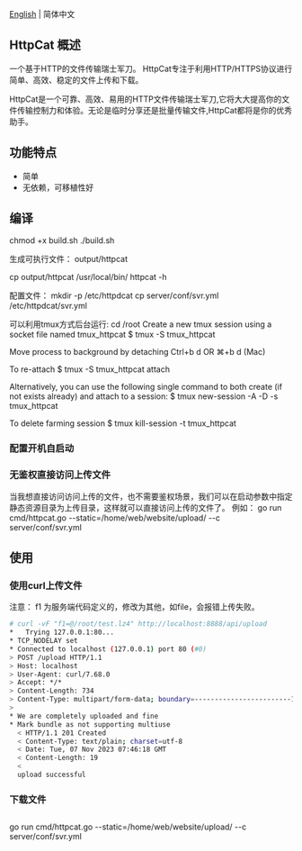 [English](README.md) | 简体中文
## HttpCat 概述
一个基于HTTP的文件传输瑞士军刀。
HttpCat专注于利用HTTP/HTTPS协议进行简单、高效、稳定的文件上传和下载。

HttpCat是一个可靠、高效、易用的HTTP文件传输瑞士军刀,它将大大提高你的文件传输控制力和体验。无论是临时分享还是批量传输文件,HttpCat都将是你的优秀助手。

## 功能特点
- 简单
- 无依赖，可移植性好

## 编译
chmod +x build.sh
./build.sh

生成可执行文件： output/httpcat

cp output/httpcat /usr/local/bin/
httpcat -h

配置文件：
mkdir -p /etc/httpdcat
cp server/conf/svr.yml /etc/httpdcat/svr.yml

可以利用tmux方式后台运行:
cd /root
Create a new tmux session using a socket file named tmux_httpcat
$ tmux -S tmux_httpcat


Move process to background by detaching
Ctrl+b d OR ⌘+b d (Mac)

To re-attach
$ tmux -S tmux_httpcat attach

Alternatively, you can use the following single command to both create (if not exists already) and attach to a session:
$ tmux new-session -A -D -s tmux_httpcat

To delete farming session
$ tmux kill-session -t tmux_httpcat

### 配置开机自启动



### 无鉴权直接访问上传文件
当我想直接访问访问上传的文件，也不需要鉴权场景，我们可以在启动参数中指定静态资源目录为上传目录，这样就可以直接访问上传的文件了。
例如：
go run cmd/httpcat.go --static=/home/web/website/upload/  --c server/conf/svr.yml


## 使用
### 使用curl上传文件
注意： f1 为服务端代码定义的，修改为其他，如file，会报错上传失败。
```bash
# curl -vF "f1=@/root/test.lz4" http://localhost:8888/api/upload
*   Trying 127.0.0.1:80...
* TCP_NODELAY set
* Connected to localhost (127.0.0.1) port 80 (#0)
> POST /upload HTTP/1.1
> Host: localhost
> User-Agent: curl/7.68.0
> Accept: */*
> Content-Length: 734
> Content-Type: multipart/form-data; boundary=------------------------1538dd9d9ac92293
>
* We are completely uploaded and fine
* Mark bundle as not supporting multiuse
  < HTTP/1.1 201 Created
  < Content-Type: text/plain; charset=utf-8
  < Date: Tue, 07 Nov 2023 07:46:18 GMT
  < Content-Length: 19
  <
  upload successful
```

###  下载文件

## 
go run cmd/httpcat.go --static=/home/web/website/upload/  --c server/conf/svr.yml



